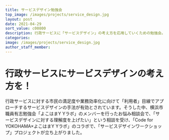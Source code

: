 ```yaml
---
title: サービスデザイン勉強会
top_image: /images/projects/service_design.jpg
layout: post
date: 2021-04-29
sort_value: c00800
description: 行政サービスに「サービスデザイン」の考え方を応用していくための勉強会。
categories:
image: /images/projects/service_design.jpg
author_staff_member:
---
```


# 行政サービスにサービスデザインの考え方を！

行政サービスに対する市民の満足度や業務効率化に向けて「利用者」目線でアプローチするサービスデザインの手法が有効とされています。そうした中、横浜市職員有志勉強会「よこはまY Yラボ」のメンバーを行ったお悩み相談会で、「サービスデザインに対する理解度を上げたい」という相談を受け、「Code for YOKOHAMA×よこはまY Yラボ」のコラボで、「サービスデザインワークショップ」プロジェクトが立ち上がりました。